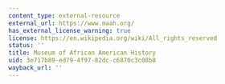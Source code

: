 ```yaml
---
content_type: external-resource
external_url: https://www.maah.org/
has_external_license_warning: true
license: https://en.wikipedia.org/wiki/All_rights_reserved
status: ''
title: Museum of African American History
uid: 3e717b89-ed79-4f97-82dc-c6870c3c08b8
wayback_url: ''
---
```

